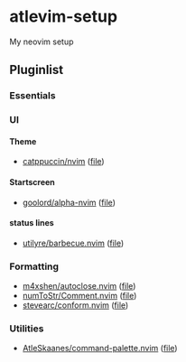 # atlevim-setup
My neovim setup


## Pluginlist

### Essentials


### UI
#### Theme
- [catppuccin/nvim](https://github.com/catppuccin/nvim) ([file](lua/plugins/catppuccin))
#### Startscreen
- [goolord/alpha-nvim](https://github.com/goolord/alpha-nvim) ([file](lua/plugins/alpha-nvim.lua))
#### status lines
- [utilyre/barbecue.nvim](https://github.com/utilyre/barbecue.nvim) ([file](lua/plugins/barbecue.lua))

### Formatting
- [m4xshen/autoclose.nvim](https://github.com/m4xshen/autoclose.nvim) ([file](lua/plugins/autoclose.lua))
- [numToStr/Comment.nvim](https://github.com/numToStr/Comment.nvim) ([file](lua/plugins/comment.lua))
- [stevearc/conform.nvim](https://github.com/stevearc/conform.nvim) ([file](lua/plugins/conform.lua))

### Utilities
- [AtleSkaanes/command-palette.nvim](https://github.com/AtleSkaanes/command-palette.nvim) ([file](lua/plugins/command-palette.lua))

